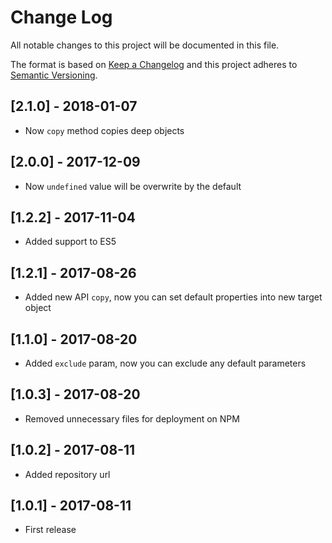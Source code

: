 # Change Log
All notable changes to this project will be documented in this file.

The format is based on [Keep a Changelog](http://keepachangelog.com/)
and this project adheres to [Semantic Versioning](http://semver.org/).

## [2.1.0] - 2018-01-07
- Now `copy` method copies deep objects

## [2.0.0] - 2017-12-09
- Now `undefined` value will be overwrite by the default

## [1.2.2] - 2017-11-04
- Added support to ES5

## [1.2.1] - 2017-08-26
- Added new API `copy`, now you can set default properties into new target object

## [1.1.0] - 2017-08-20
- Added `exclude` param, now you can exclude any default parameters

## [1.0.3] - 2017-08-20
- Removed unnecessary files for deployment on NPM

## [1.0.2] - 2017-08-11
- Added repository url

## [1.0.1] - 2017-08-11
- First release